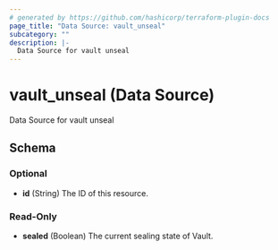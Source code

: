 ```yaml
---
# generated by https://github.com/hashicorp/terraform-plugin-docs
page_title: "Data Source: vault_unseal"
subcategory: ""
description: |-
  Data Source for vault unseal
---
```


# vault_unseal (Data Source)

Data Source for vault unseal



<!-- schema generated by tfplugindocs -->
## Schema

### Optional

- **id** (String) The ID of this resource.

### Read-Only

- **sealed** (Boolean) The current sealing state of Vault.


